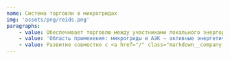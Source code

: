```yaml
---
name: Система торговли в микрогридах
img: 'assets/png/reids.png'
paragraphs:
    - value: Обеспечивает торговлю между участниками локального энергорынка без посредников на острове Семакау в Сингапуре
    - value: 'Область применения: микрогриды и АЭК — активные энергетические комплексы.'
    - value: Развитие совместно с <a href="/" class="markdown__company-name">Наньянским технологическим университетом</a>, <a href="/" class="markdown__company-name">МФТИ</a> и <a href="/" class="markdown__company-name">RT Soft</a>.
---
```

